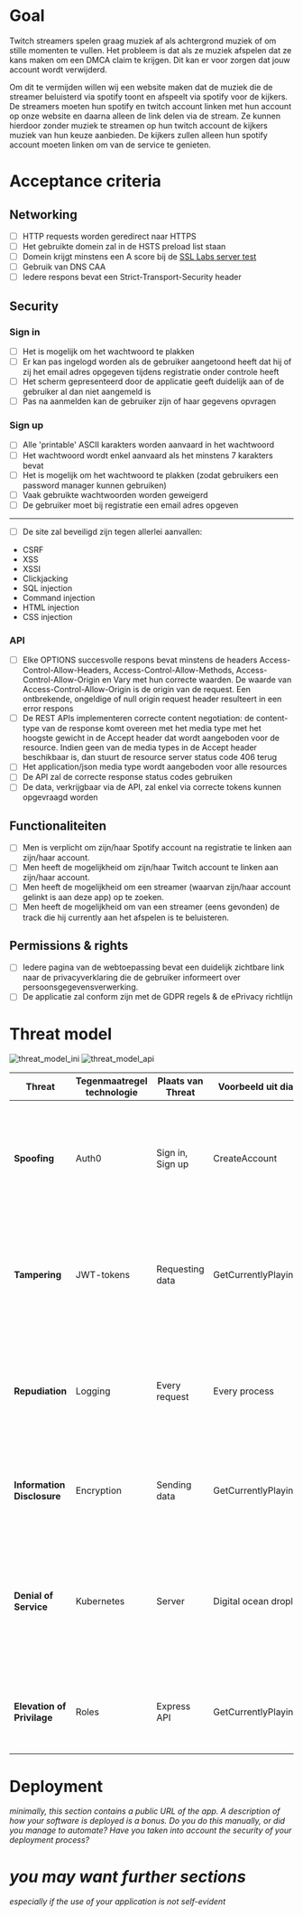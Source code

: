 # Goal

Twitch streamers spelen graag muziek af als achtergrond muziek of om stille momenten te vullen. Het probleem is dat als ze muziek afspelen dat ze kans maken om een DMCA claim te krijgen. Dit kan er voor zorgen dat jouw account wordt verwijderd.

Om dit te vermijden willen wij een website maken dat de muziek die de streamer beluisterd via spotify toont en afspeelt via spotify voor de kijkers. De streamers moeten hun spotify en twitch account linken met hun account op onze website en daarna alleen de link delen via de stream. Ze kunnen hierdoor zonder muziek te streamen op hun twitch account de kijkers muziek van hun keuze aanbieden. De kijkers zullen alleen hun spotify account moeten linken om van de service te genieten.

# Acceptance criteria

## Networking

- [ ] HTTP requests worden geredirect naar HTTPS
- [ ] Het gebruikte domein zal in de HSTS preload list staan
- [ ] Domein krijgt minstens een A score bij de [SSL Labs server test](https://www.ssllabs.com/ssltest)
- [ ] Gebruik van DNS CAA
- [ ] Iedere respons bevat een Strict-Transport-Security header

## Security

### Sign in

- [ ] Het is mogelijk om het wachtwoord te plakken
- [ ] Er kan pas ingelogd worden als de gebruiker aangetoond heeft dat hij of zij het email adres opgegeven tijdens registratie onder controle heeft
- [ ] Het scherm gepresenteerd door de applicatie geeft duidelijk aan of de gebruiker al dan niet aangemeld is
- [ ] Pas na aanmelden kan de gebruiker zijn of haar gegevens opvragen

### Sign up

- [ ] Alle 'printable' ASCII karakters worden aanvaard in het wachtwoord
- [ ] Het wachtwoord wordt enkel aanvaard als het minstens 7 karakters bevat
- [ ] Het is mogelijk om het wachtwoord te plakken (zodat gebruikers een password manager kunnen gebruiken)
- [ ] Vaak gebruikte wachtwoorden worden geweigerd
- [ ] De gebruiker moet bij registratie een email adres opgeven

---

- [ ] De site zal beveiligd zijn tegen allerlei aanvallen:

- CSRF
- XSS
- XSSI
- Clickjacking
- SQL injection
- Command injection
- HTML injection
- CSS injection

### API

- [ ] Elke OPTIONS succesvolle respons bevat minstens de headers Access-Control-Allow-Headers, Access-Control-Allow-Methods, Access-Control-Allow-Origin en Vary met hun correcte waarden. De waarde van Access-Control-Allow-Origin is de origin van de request. Een ontbrekende, ongeldige of null origin request header resulteert in een error respons
- [ ] De REST APIs implementeren correcte content negotiation: de content-type van de response komt overeen met het media type met het hoogste gewicht in de Accept header dat wordt aangeboden voor de resource. Indien geen van de media types in de Accept header beschikbaar is, dan stuurt de resource server status code 406 terug
- [ ] Het application/json media type wordt aangeboden voor alle resources
- [ ] De API zal de correcte response status codes gebruiken
- [ ] De data, verkrijgbaar via de API, zal enkel via correcte tokens kunnen opgevraagd worden

## Functionaliteiten

- [ ] Men is verplicht om zijn/haar Spotify account na registratie te linken aan zijn/haar account.
- [ ] Men heeft de mogelijkheid om zijn/haar Twitch account te linken aan zijn/haar account.
- [ ] Men heeft de mogelijkheid om een streamer (waarvan zijn/haar account gelinkt is aan deze app) op te zoeken.
- [ ] Men heeft de mogelijkheid om van een streamer (eens gevonden) de track die hij currently aan het afspelen is te beluisteren.

## Permissions & rights

- [ ] Iedere pagina van de webtoepassing bevat een duidelijk zichtbare link naar de privacyverklaring die de gebruiker informeert over persoonsgegevensverwerking.
- [ ] De applicatie zal conform zijn met de GDPR regels & de ePrivacy richtlijn

# Threat model

![threat_model_ini](https://github.com/EHB-TI/web-app-guns-for-hire/blob/main/images/threat_model_ini.jpg)
![threat_model_api](https://github.com/EHB-TI/web-app-guns-for-hire/blob/main/images/threat_model_api.jpg)

| Threat                     | Tegenmaatregel technologie | Plaats van Threat | Voorbeeld uit diagram   | Uitleg                                                                                                                                                             |
| -------------------------- | -------------------------- | ----------------- | ----------------------- | ------------------------------------------------------------------------------------------------------------------------------------------------------------------ |
| **Spoofing**               | Auth0                      | Sign in, Sign up  | CreateAccount           | We gebruiken Auth0 om de authenticatie af te handelen. Bij deze flow wordt er een token terug gestuurd naar de api waardoor we zeker zijn van de juiste user.      |
| **Tampering**              | JWT-tokens                 | Requesting data   | GetCurrentlyPlayingSong | We gebruiken JWT-tokens om er zeker van te zijn dat de user de correcte data kan opvragen. En dat deze tijdens het request niet aangepast kan worden.              |
| **Repudiation**            | Logging                    | Every request     | Every process           | We gebruiken logging om vast te leggen wie welke actie gedaan heeft om de fout te kunnen traceren naar de corresponderende user. (eventueel LogRocket)             |
| **Information Disclosure** | Encryption                 | Sending data      | GetCurrentlyPlayingSong | We gebruiken encryption om er zeker van te zijn dat enkel de opvrager de data kan lezen met zijn key                                                               |
| **Denial of Service**      | Kubernetes                 | Server            | Digital ocean droplet   | We gebruiken kubernetes om load balancing te gaan toepassen op de verschillende containers zodat er steeds meerdere instanties zijn en minder kans is op downtime. |
| **Elevation of Privilage** | Roles                      | Express API       | GetCurrentlyPlayingSong | We maken gebruik van rollen om er zeker van te zijn dat een user enkel data kan beheren die voor zijn rol bestemd is.                                              |

# Deployment

_minimally, this section contains a public URL of the app. A description of how your software is deployed is a bonus. Do you do this manually, or did you manage to automate? Have you taken into account the security of your deployment process?_

# _you may want further sections_

_especially if the use of your application is not self-evident_
